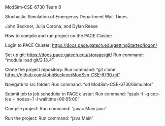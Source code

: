 ModSim-CSE-6730
Team 8

Stochastic Simulation of Emergency Department Wait Times

John Beckner, Julia Corona, and Dylan Reese


How to compile and run project on the PACE Cluster:

Login to PACE Cluster: https://docs.pace.gatech.edu/gettingStarted/logon/

Set up git: https://docs.pace.gatech.edu/storage/git/
Run command: “module load git/2.13.4”

Clone the project repository:
Run command: “git clone https://github.com/JohnBeckner/ModSim-CSE-6730.git”

Navigate to src folder:
Run command: “cd ModSim-CSE-6730/Simulator”

Submit job to job scheduler in PACE cluster:
Run command: “qsub -I -q coc-ice -l nodes=1 -l walltime=00:05:00”

Compile project:
Run command: “javac Main.java”

Run the project:
Run command: “java Main”
